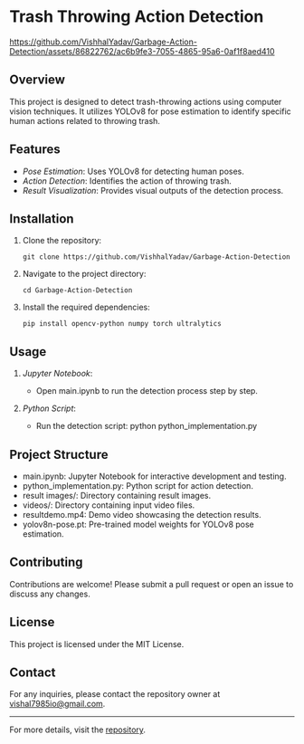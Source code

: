 # Trash Throwing Action Detection

https://github.com/VishhalYadav/Garbage-Action-Detection/assets/86822762/ac6b9fe3-7055-4865-95a6-0af1f8aed410

## Overview
This project is designed to detect trash-throwing actions using computer vision techniques. It utilizes YOLOv8 for pose estimation to identify specific human actions related to throwing trash.

## Features
- *Pose Estimation*: Uses YOLOv8 for detecting human poses.
- *Action Detection*: Identifies the action of throwing trash.
- *Result Visualization*: Provides visual outputs of the detection process.

## Installation
1. Clone the repository:

       git clone https://github.com/VishhalYadav/Garbage-Action-Detection
    
3. Navigate to the project directory:

       cd Garbage-Action-Detection
    
4. Install the required dependencies:

       pip install opencv-python numpy torch ultralytics
    
## Usage
1. *Jupyter Notebook*:
    - Open main.ipynb to run the detection process step by step.
    
2. *Python Script*:
    - Run the detection script:
          python python_implementation.py
    

## Project Structure
- main.ipynb: Jupyter Notebook for interactive development and testing.
- python_implementation.py: Python script for action detection.
- result images/: Directory containing result images.
- videos/: Directory containing input video files.
- resultdemo.mp4: Demo video showcasing the detection results.
- yolov8n-pose.pt: Pre-trained model weights for YOLOv8 pose estimation.

## Contributing
Contributions are welcome! Please submit a pull request or open an issue to discuss any changes.

## License
This project is licensed under the MIT License.

## Contact
For any inquiries, please contact the repository owner at vishal7985io@gmail.com.

---

For more details, visit the [repository](https://github.com/VishhalYadav/Garbage-Action-Detection).
